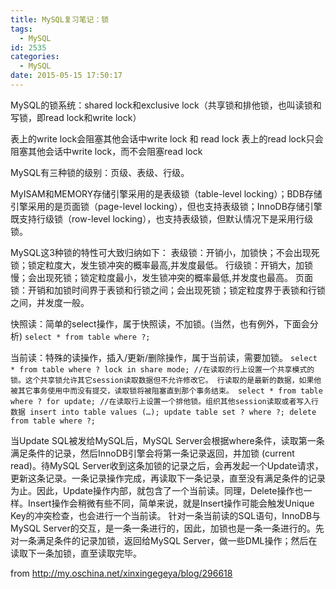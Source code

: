 ```yaml
---
title: MySQL复习笔记：锁
tags:
  - MySQL
id: 2535
categories:
  - MySQL
date: 2015-05-15 17:50:17
---
```


MySQL的锁系统：shared lock和exclusive lock（共享锁和排他锁，也叫读锁和写锁，即read lock和write lock）

表上的write lock会阻塞其他会话中write lock 和 read lock
表上的read lock只会阻塞其他会话中write lock，而不会阻塞read lock

MySQL有三种锁的级别：页级、表级、行级。

MyISAM和MEMORY存储引擎采用的是表级锁（table-level locking）；BDB存储引擎采用的是页面锁（page-level locking），但也支持表级锁；InnoDB存储引擎既支持行级锁（row-level locking），也支持表级锁，但默认情况下是采用行级锁。

MySQL这3种锁的特性可大致归纳如下：
表级锁：开销小，加锁快；不会出现死锁；锁定粒度大，发生锁冲突的概率最高,并发度最低。
行级锁：开销大，加锁慢；会出现死锁；锁定粒度最小，发生锁冲突的概率最低,并发度也最高。
页面锁：开销和加锁时间界于表锁和行锁之间；会出现死锁；锁定粒度界于表锁和行锁之间，并发度一般。

快照读：简单的select操作，属于快照读，不加锁。(当然，也有例外，下面会分析)
`select * from table where ?;`


当前读：特殊的读操作，插入/更新/删除操作，属于当前读，需要加锁。
`select * from table where ? lock in share mode; //在读取的行上设置一个共享模式的锁。这个共享锁允许其它session读取数据但不允许修改它。 行读取的是最新的数据，如果他被其它事务使用中而没有提交，读取锁将被阻塞直到那个事务结束。
select * from table where ? for update; //在读取行上设置一个排他锁。组织其他session读取或者写入行数据
insert into table values (…);
update table set ? where ?;
delete from table where ?;`

当Update SQL被发给MySQL后，MySQL Server会根据where条件，读取第一条满足条件的记录，然后InnoDB引擎会将第一条记录返回，并加锁 (current read)。待MySQL Server收到这条加锁的记录之后，会再发起一个Update请求，更新这条记录。一条记录操作完成，再读取下一条记录，直至没有满足条件的记录为止。因此，Update操作内部，就包含了一个当前读。同理，Delete操作也一样。Insert操作会稍微有些不同，简单来说，就是Insert操作可能会触发Unique Key的冲突检查，也会进行一个当前读。
针对一条当前读的SQL语句，InnoDB与MySQL Server的交互，是一条一条进行的，因此，加锁也是一条一条进行的。先对一条满足条件的记录加锁，返回给MySQL Server，做一些DML操作；然后在读取下一条加锁，直至读取完毕。

from http://my.oschina.net/xinxingegeya/blog/296618